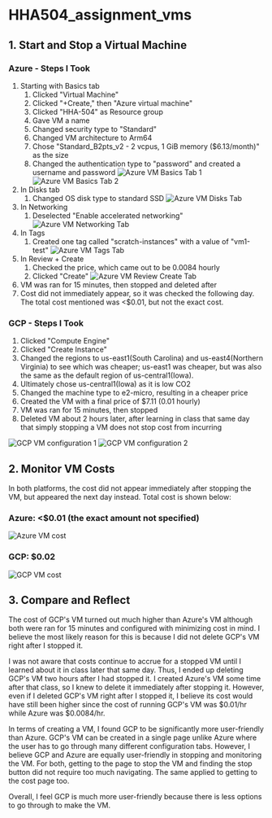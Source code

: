 # HHA504_assignment_vms

## 1. Start and Stop a Virtual Machine
### Azure - Steps I Took
 1. Starting with Basics tab
     1. Clicked "Virtual Machine"
     2. Clicked "+Create," then "Azure virtual machine"
     3. Clicked "HHA-504" as Resource group
     4. Gave VM a name
     5. Changed security type to "Standard"
     6. Changed VM architecture to Arm64
     7. Chose "Standard_B2pts_v2 - 2 vcpus, 1 GiB memory ($6.13/month)" as the size
     8. Changed the authentication type to "password" and created a username and password
![Azure VM Basics Tab 1](img/azure/azure_basics_1.png)
![Azure VM Basics Tab 2](img/azure/azure_basics_2.png)
 2. In Disks tab
     1. Changed OS disk type to standard SSD
![Azure VM Disks Tab](img/azure/azure_disks.png)
 3. In Networking
     1. Deselected "Enable accelerated networking"
![Azure VM Networking Tab](img/azure/azure_networking.png)
 4. In Tags
     1. Created one tag called "scratch-instances" with a value of "vm1-test"
![Azure VM Tags Tab](img/azure/azure_tags.png)
 5. In Review + Create
     1. Checked the price, which came out to be 0.0084 hourly
     2. Clicked "Create"
![Azure VM Review Create Tab](img/azure/azure_review_create.png)
6. VM was ran for 15 minutes, then stopped and deleted after 
7. Cost did not immediately appear, so it was checked the following day. The total cost mentioned was <$0.01, but not the exact cost.
### GCP - Steps I Took
 1. Clicked "Compute Engine" 
 2. Clicked "Create Instance"
 3. Changed the regions to us-east1(South Carolina) and us-east4(Northern Virginia) to see which was cheaper; us-east1 was cheaper, but was also the same as the default region of us-central1(Iowa).
 4. Ultimately chose us-central1(Iowa) as it is low CO2
 5. Changed the machine type to e2-micro, resulting in a cheaper price
 6. Created the VM with a final price of $7.11 (0.01 hourly)
 7. VM was ran for 15 minutes, then stopped
 8. Deleted VM about 2 hours later, after learning in class that same day that simply stopping a VM does not stop cost from incurring

![GCP VM configuration 1](img/gcp/VM_creation_1.png)
![GCP VM configuration 2](img/gcp/VM_creation_2.png)

## 2. Monitor VM Costs
In both platforms, the cost did not appear immediately after stopping the VM, but appeared the next day instead. Total cost is shown below:
### Azure: <$0.01 (the exact amount not specified)
![Azure VM cost](img/azure/azure_cost.png)
### GCP: $0.02
![GCP VM cost](img/gcp/GCP_VM_cost.png)


## 3. Compare and Reflect
The cost of GCP's VM turned out much higher than Azure's VM although both were ran for 15 minutes and configured with minimizing cost in mind. I believe the most likely reason for this is because I did not delete GCP's VM right after I stopped it.

I was not aware that costs continue to accrue for a stopped VM until I learned about it in class later that same day. Thus, I ended up deleting GCP's VM two hours after I had stopped it. I created Azure's VM some time after that class, so I knew to delete it immediately after stopping it. However, even if I deleted GCP's VM right after I stopped it, I believe its cost would have still been higher since the cost of running GCP's VM was $0.01/hr while Azure was $0.0084/hr.

In terms of creating a VM, I found GCP to be significantly more user-friendly than Azure. GCP's VM can be created in a single page unlike Azure where the user has to go through many different configuration tabs. However, I believe GCP and Azure are equally user-friendly in stopping and monitoring the VM. For both, getting to the page to stop the VM and finding the stop button did not require too much navigating. The same applied to getting to the cost page too.

Overall, I feel GCP is much more user-friendly because there is less options to go through to make the VM. 
